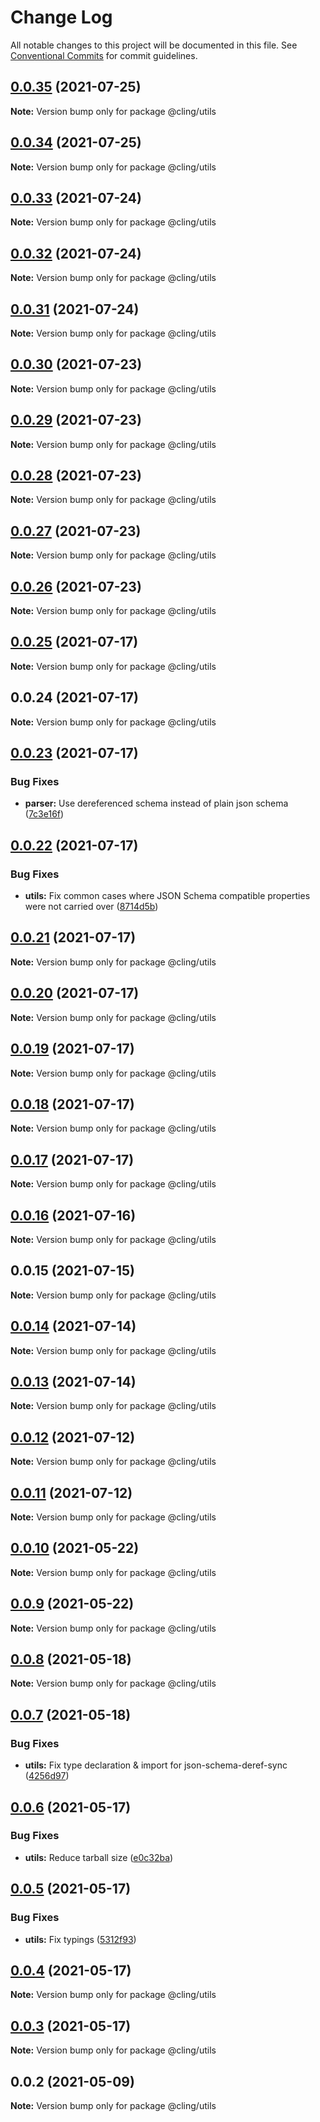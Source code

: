 # Change Log

All notable changes to this project will be documented in this file.
See [Conventional Commits](https://conventionalcommits.org) for commit guidelines.

## [0.0.35](https://github.com/simonlovesyou/cling/compare/@cling/utils@0.0.34...@cling/utils@0.0.35) (2021-07-25)

**Note:** Version bump only for package @cling/utils





## [0.0.34](https://github.com/simonlovesyou/cling/compare/@cling/utils@0.0.33...@cling/utils@0.0.34) (2021-07-25)

**Note:** Version bump only for package @cling/utils





## [0.0.33](https://github.com/simonlovesyou/cling/compare/@cling/utils@0.0.32...@cling/utils@0.0.33) (2021-07-24)

**Note:** Version bump only for package @cling/utils





## [0.0.32](https://github.com/simonlovesyou/cling/compare/@cling/utils@0.0.31...@cling/utils@0.0.32) (2021-07-24)

**Note:** Version bump only for package @cling/utils





## [0.0.31](https://github.com/simonlovesyou/cling/compare/@cling/utils@0.0.30...@cling/utils@0.0.31) (2021-07-24)

**Note:** Version bump only for package @cling/utils





## [0.0.30](https://github.com/simonlovesyou/cling/compare/@cling/utils@0.0.29...@cling/utils@0.0.30) (2021-07-23)

**Note:** Version bump only for package @cling/utils





## [0.0.29](https://github.com/simonlovesyou/cling/compare/@cling/utils@0.0.28...@cling/utils@0.0.29) (2021-07-23)

**Note:** Version bump only for package @cling/utils





## [0.0.28](https://github.com/simonlovesyou/cling/compare/@cling/utils@0.0.27...@cling/utils@0.0.28) (2021-07-23)

**Note:** Version bump only for package @cling/utils





## [0.0.27](https://github.com/simonlovesyou/cling/compare/@cling/utils@0.0.26...@cling/utils@0.0.27) (2021-07-23)

**Note:** Version bump only for package @cling/utils





## [0.0.26](https://github.com/simonlovesyou/cling/compare/@cling/utils@0.0.25...@cling/utils@0.0.26) (2021-07-23)

**Note:** Version bump only for package @cling/utils





## [0.0.25](https://github.com/simonlovesyou/cling/compare/@cling/utils@0.0.24...@cling/utils@0.0.25) (2021-07-17)

**Note:** Version bump only for package @cling/utils





## 0.0.24 (2021-07-17)

**Note:** Version bump only for package @cling/utils





## [0.0.23](https://github.com/simonlovesyou/cling/compare/@cling/utils@0.0.22...@cling/utils@0.0.23) (2021-07-17)


### Bug Fixes

* **parser:** Use dereferenced schema instead of plain json schema ([7c3e16f](https://github.com/simonlovesyou/cling/commit/7c3e16f0b4f65ec86deb5633cf5b0b9ab3703a6a))





## [0.0.22](https://github.com/simonlovesyou/cling/compare/@cling/utils@0.0.21...@cling/utils@0.0.22) (2021-07-17)


### Bug Fixes

* **utils:** Fix common cases where JSON Schema compatible properties were not carried over ([8714d5b](https://github.com/simonlovesyou/cling/commit/8714d5b8d086c34b8c59e2ee13d45326d537d13a))





## [0.0.21](https://github.com/simonlovesyou/cling/compare/@cling/utils@0.0.20...@cling/utils@0.0.21) (2021-07-17)

**Note:** Version bump only for package @cling/utils





## [0.0.20](https://github.com/simonlovesyou/cling/compare/@cling/utils@0.0.19...@cling/utils@0.0.20) (2021-07-17)

**Note:** Version bump only for package @cling/utils





## [0.0.19](https://github.com/simonlovesyou/cling/compare/@cling/utils@0.0.18...@cling/utils@0.0.19) (2021-07-17)

**Note:** Version bump only for package @cling/utils





## [0.0.18](https://github.com/simonlovesyou/cling/compare/@cling/utils@0.0.17...@cling/utils@0.0.18) (2021-07-17)

**Note:** Version bump only for package @cling/utils





## [0.0.17](https://github.com/simonlovesyou/cling/compare/@cling/utils@0.0.16...@cling/utils@0.0.17) (2021-07-17)

**Note:** Version bump only for package @cling/utils





## [0.0.16](https://github.com/simonlovesyou/cling/compare/@cling/utils@0.0.15...@cling/utils@0.0.16) (2021-07-16)

**Note:** Version bump only for package @cling/utils





## 0.0.15 (2021-07-15)

**Note:** Version bump only for package @cling/utils





## [0.0.14](https://github.com/simonlovesyou/cling/compare/@cling/utils@0.0.13...@cling/utils@0.0.14) (2021-07-14)

**Note:** Version bump only for package @cling/utils





## [0.0.13](https://github.com/simonlovesyou/cling/compare/@cling/utils@0.0.12...@cling/utils@0.0.13) (2021-07-14)

**Note:** Version bump only for package @cling/utils





## [0.0.12](https://github.com/simonlovesyou/cling/compare/@cling/utils@0.0.11...@cling/utils@0.0.12) (2021-07-12)

**Note:** Version bump only for package @cling/utils





## [0.0.11](https://github.com/simonlovesyou/cling/compare/@cling/utils@0.0.10...@cling/utils@0.0.11) (2021-07-12)

**Note:** Version bump only for package @cling/utils





## [0.0.10](https://github.com/simonlovesyou/cling/compare/@cling/utils@0.0.9...@cling/utils@0.0.10) (2021-05-22)

**Note:** Version bump only for package @cling/utils





## [0.0.9](https://github.com/simonlovesyou/cling/compare/@cling/utils@0.0.8...@cling/utils@0.0.9) (2021-05-22)

**Note:** Version bump only for package @cling/utils





## [0.0.8](https://github.com/simonlovesyou/cling/compare/@cling/utils@0.0.7...@cling/utils@0.0.8) (2021-05-18)

**Note:** Version bump only for package @cling/utils





## [0.0.7](https://github.com/simonlovesyou/cling/compare/@cling/utils@0.0.6...@cling/utils@0.0.7) (2021-05-18)


### Bug Fixes

* **utils:** Fix type declaration & import for json-schema-deref-sync ([4256d97](https://github.com/simonlovesyou/cling/commit/4256d97adfcd15cbd79cc0b0482ea1d4ff5ca64f))





## [0.0.6](https://github.com/simonlovesyou/cling/compare/@cling/utils@0.0.5...@cling/utils@0.0.6) (2021-05-17)


### Bug Fixes

* **utils:** Reduce tarball size ([e0c32ba](https://github.com/simonlovesyou/cling/commit/e0c32bab907587e63e07ef7f2402762f7879fce0))





## [0.0.5](https://github.com/simonlovesyou/cling/compare/@cling/utils@0.0.4...@cling/utils@0.0.5) (2021-05-17)


### Bug Fixes

* **utils:** Fix typings ([5312f93](https://github.com/simonlovesyou/cling/commit/5312f9374c562fa3321a634665780f19177a3efe))





## [0.0.4](https://github.com/simonlovesyou/cling/compare/@cling/utils@0.0.3...@cling/utils@0.0.4) (2021-05-17)

**Note:** Version bump only for package @cling/utils





## [0.0.3](https://github.com/simonlovesyou/cling/compare/@cling/utils@0.0.2...@cling/utils@0.0.3) (2021-05-17)

**Note:** Version bump only for package @cling/utils





## 0.0.2 (2021-05-09)

**Note:** Version bump only for package @cling/utils
